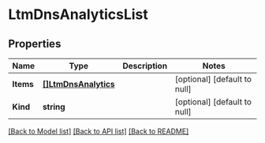 # LtmDnsAnalyticsList

## Properties
Name | Type | Description | Notes
------------ | ------------- | ------------- | -------------
**Items** | [**[]LtmDnsAnalytics**](ltm_dns_analytics.md) |  | [optional] [default to null]
**Kind** | **string** |  | [optional] [default to null]

[[Back to Model list]](../README.md#documentation-for-models) [[Back to API list]](../README.md#documentation-for-api-endpoints) [[Back to README]](../README.md)


